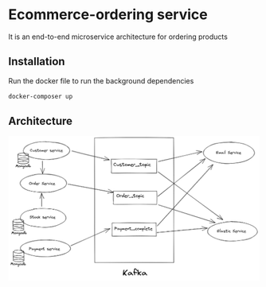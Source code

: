 # Ecommerce-ordering service

It is an end-to-end microservice architecture for ordering products

## Installation

Run the docker file to run the background dependencies

```bash
docker-composer up
```

## Architecture

![Achitecture](./ordering-microservice.png)